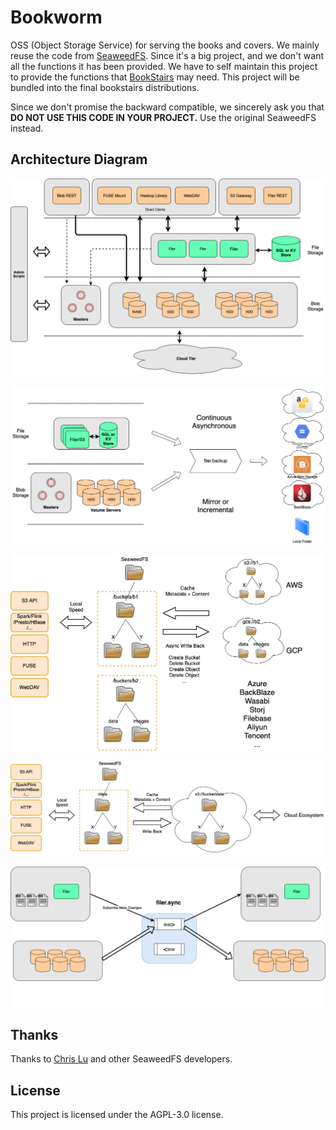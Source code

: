 # Bookworm

OSS (Object Storage Service) for serving the books and covers. We mainly reuse the code from
[SeaweedFS](https://github.com/seaweedfs/seaweedfs). Since it's a big project, and we don't want all the functions it
has been provided. We have to self maintain this project to provide the functions that
[BookStairs](https://github.com/bookstairs/bookstairs) may need. This project will be bundled into the final bookstairs
distributions.

Since we don't promise the backward compatible, we sincerely ask you that **DO NOT USE THIS CODE IN YOUR PROJECT.**
Use the original SeaweedFS instead.

## Architecture Diagram

![](docs/SeaweedFS_Architecture.png)

![](docs/SeaweedFS_Filer_Backup.png)

![](docs/SeaweedFS_Gateway_RemoteObjectStore.png)

![](docs/SeaweedFS_RemoteMount.png)

![](docs/SeaweedFS_XDR.png)

## Thanks

Thanks to [Chris Lu](https://github.com/chrislusf) and other SeaweedFS developers.

## License

This project is licensed under the AGPL-3.0 license.
